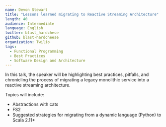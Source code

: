 ```yaml
---
name: Devon Stewart
title: "Lessons learned migrating to Reactive Streaming Architecture"
length: 40
audience: Intermediate
language: English
twitter: blast_hardchese
github: blast-hardcheese
organization: Twilio
tags:
  - Functional Programming
  - Best Practices
  - Software Design and Architecture
---
```

In this talk, the speaker will be highlighting best practices, pitfalls, and chronicling the process of migrating a legacy monolithic service into a reactive streaming architecture.

Topics will include:  
  - Abstractions with cats  
  - FS2  
  - Suggested strategies for migrating from a dynamic language (Python) to Scala 2.11+